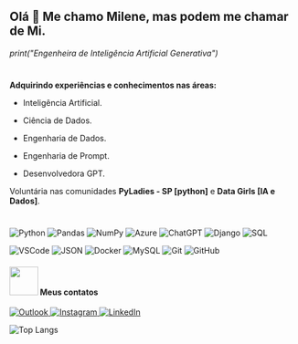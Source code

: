 ## Olá 👋 Me chamo Milene, mas podem me chamar de Mi.

_print("Engenheira de Inteligência Artificial Generativa")_

#
**Adquirindo experiências e conhecimentos nas áreas:** <p>
- Inteligência Artificial. <p>
- Ciência de Dados. <p>
- Engenharia de Dados. <p>
- Engenharia de Prompt. <p>
- Desenvolvedora GPT. <p>

Voluntária nas comunidades **PyLadies - SP [python]** e **Data Girls [IA e Dados]**.
 # 
 
![Python](https://img.shields.io/badge/-Python-black?style=flat-square&logo=Python)
![Pandas](https://img.shields.io/badge/pandas-black?style=flat-square&logo=pandas&logoColor=white)
![NumPy](https://img.shields.io/badge/numpy-black?style=flat-square&logo=numpy&logoColor=white)
![Azure](https://img.shields.io/badge/azure-black?style=flat-square&logo=microsoftazure&logoColor=white)
![ChatGPT](https://img.shields.io/badge/chatGPT-black?style=flat-square&logo=openai&logoColor=white)
![Django](https://img.shields.io/badge/-Django-000000?style=flat-square&logo=django)
![SQL](https://img.shields.io/badge/-SQL-000000?style=flat-square&logo=sql)<p>
![VSCode](https://img.shields.io/badge/-VSCode-000000?style=flat-square&logo=visual-studio-code)
![JSON](https://img.shields.io/badge/-JSON-000000?style=flat-square&logo=json)
![Docker](https://img.shields.io/badge/-Docker-black?style=flat-square&logo=docker)
![MySQL](https://img.shields.io/badge/-MySQL-000000?style=flat-square&logo=mysql)
![Git](https://img.shields.io/badge/-Git-black?style=flat-square&logo=git)
![GitHub](https://img.shields.io/badge/-GitHub-000000?style=flat-square&logo=github)<p>


#### <img src="https://media.giphy.com/media/VgCDAzcKvsR6OM0uWg/giphy.gif" width="50"> Meus contatos

<a href="mailto:milene_martins@outlook.com">
  <img alt="Outlook" src="https://img.shields.io/badge/-milene.martins@blueshift.com.br-000000?style=flat-square&logo=microsoft-outlook&logoColor=white">
<a href="https://www.instagram.com/techmi.martins/">
  <img alt="Instagram" src="https://img.shields.io/badge/-mimartins.tech-000000?style=flat-square&logo=instagram&logoColor=white">
<a href="https://www.linkedin.com/in/milene-almeida-cordeiro-martins/">
  <img alt="LinkedIn" src="https://img.shields.io/badge/-Milene Martins-000000?style=flat-square&logo=linkedin&logoColor=white">
</a><p>

![Top Langs](https://github-readme-stats.vercel.app/api/top-langs/?username=mileneacmartins&layout=compact&theme=dark)
